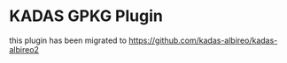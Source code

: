 KADAS GPKG Plugin
==================

this plugin has been migrated to https://github.com/kadas-albireo/kadas-albireo2
